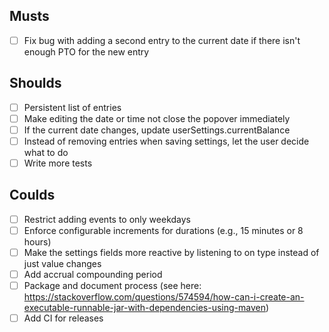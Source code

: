 ## Musts

- [ ] Fix bug with adding a second entry to the current date if there isn't enough PTO for the new entry

## Shoulds

- [ ] Persistent list of entries
- [ ] Make editing the date or time not close the popover immediately
- [ ] If the current date changes, update userSettings.currentBalance
- [ ] Instead of removing entries when saving settings, let the user decide what to do
- [ ] Write more tests

## Coulds

- [ ] Restrict adding events to only weekdays
- [ ] Enforce configurable increments for durations (e.g., 15 minutes or 8 hours)
- [ ] Make the settings fields more reactive by listening to on type instead of just value changes
- [ ] Add accrual compounding period
- [ ] Package and document process (see here: https://stackoverflow.com/questions/574594/how-can-i-create-an-executable-runnable-jar-with-dependencies-using-maven)
- [ ] Add CI for releases
